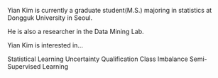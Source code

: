 Yian Kim is currently a graduate student(M.S.) majoring in statistics at Dongguk University in Seoul. 

He is also a researcher in the Data Mining Lab. 

Yian Kim is interested in...

Statistical Learning
Uncertainty Qualification
Class Imbalance
Semi-Supervised Learning
